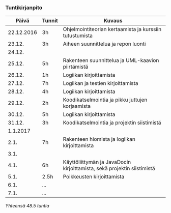 ### Tuntikirjanpito
Päivä | Tunnit | Kuvaus
--------------- | ----- | ------
22.12.2016 | 3h | Ohjelmointiteorian kertaamista ja kurssiin tutustumista
23.12. | 3h | Aiheen suunnittelua ja repon luonti
24.12. |     |
25.12. | 5h  | Rakenteen suunnittelua ja UML-kaavion piirtämistä
26.12. | 1h | Logiikan kirjoittamista
27.12. | 7h | Logiikan ja testien kirjoittamista
28.12. | 4h | Logiikan kirjoittamista
29.12. | 2h | Koodikatselmointia ja pikku juttujen korjaamista
30.12. | 5h | Logiikan kirjoittamista
31.12. | 3h | Koodikatselmointia ja projektin siistimistä
1.1.2017 |    |
2.1. | 7h | Rakenteen hiomista ja logiikan kirjoittamista
3.1. |     |
4.1. | 6h | Käyttöliittymän ja JavaDocin kirjoittamista, sekä projektin siistimistä
5.1. | 2.5h | Poikkeusten kirjoittamista
6.1. | ... |
7.1. | ... |

_Yhteensä 48.5 tuntia_
